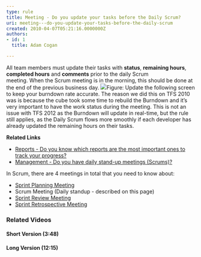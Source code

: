 ```yaml
---
type: rule
title: Meeting - Do you update your tasks before the Daily Scrum?
uri: meeting---do-you-update-your-tasks-before-the-daily-scrum
created: 2010-04-07T05:21:16.0000000Z
authors:
- id: 1
  title: Adam Cogan

---
```


 ​All team members must update their tasks with **status**, **remaining hours**, **completed hours** and **comments** prior to the daily Scrum meeting. When the Scrum meeting is in the morning, this should be done at the end of the previous business day. ![](/PublishingImages/Updatetasks.jpg)Figure: Update the following screen to keep your burn​down rate accurate.
The reason we did this on TFS 2010 was is because the cube took some time to rebuild the Burndown and it’s very important to have the work status during the meeting. This is not an issue with TFS 2012 as the Burndown will update in real-time, but the rule still applies, as the Daily Scrum flows more smoothly if each developer has already updated the remaining hours on their tasks.

**Related Links**


- [Reports - Do you know which reports are the most important ones to track your progress?](/Pages/TrackProgress.aspx)
- [​Management - Do you have daily stand-up meetings (Scrums)?](/methodology-do-you-do-daily-scrums-%28aka-stand-up-meetings%29)




In Scrum, there are 4 meetings in total that you need to know about:
- [Sprint Planning Meeting​](/Pages/SprintPlanningMeeting.aspx "Sprint Planning Meeting")
- Scrum Meeting (Daily standup​ - described on this page​​​)
- [Sprint Review Meeting](/Pages/SprintReviewMeeting.aspx "Sprint Review Meeting")
- [Sprint Retrospective Meeting](/Pages/RetrospectiveMeeting.aspx "Sprint Retrospective Meeting")



### Related Videos

#### Short Version (3:48)

#### Long Version (12:15​)

